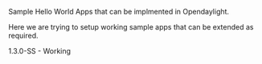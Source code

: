 Sample Hello World Apps that can be implmented in Opendaylight. 

Here we are trying to setup working sample apps that can be extended as
required.



1.3.0-SS - Working
